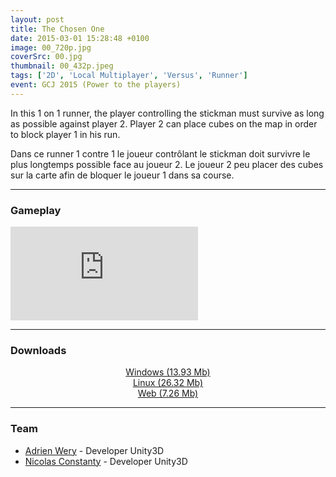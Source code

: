 ```yaml
---
layout: post
title: The Chosen One
date: 2015-03-01 15:28:48 +0100
image: 00_720p.jpg
coverSrc: 00.jpg
thumbnail: 00_432p.jpeg
tags: ['2D', 'Local Multiplayer', 'Versus', 'Runner']
event: GCJ 2015 (Power to the players)
---
```

In this 1 on 1 runner, the player controlling the stickman must survive as long as possible against player 2. Player 2 can place cubes on the map in order to block player 1 in his run.

Dans ce runner 1 contre 1 le joueur contrôlant le stickman doit survivre le plus longtemps possible face au joueur 2. Le joueur 2 peu placer des cubes sur la carte afin de bloquer le joueur 1 dans sa course.

***

### Gameplay
<iframe src="https://www.youtube.com/embed/AgwvrgKYIEE" frameborder="0" frameborder="0" allow="accelerometer; clipboard-write; encrypted-media; gyroscope; picture-in-picture" allowfullscreen></iframe>

***

### Downloads
<p style="text-align: center;margin: 0;"><a href="https://1drv.ms/u/s!AoYk8X2I2PMgg5dUZxFjAB9q_OPkhQ?e=PSvdLi">Windows (13.93 Mb)</a></p>
<p style="text-align: center;margin: 0;"><a href="https://1drv.ms/u/s!AoYk8X2I2PMgg5dVYPOL5dZNrvw7jQ?e=NKMNpE">Linux (26.32 Mb)</a></p>
<p style="text-align: center;margin: 0;"><a href="https://1drv.ms/u/s!AoYk8X2I2PMgg5dRhvmoXeI0F1sxXQ?e=0QOJ27">Web (7.26 Mb)</a></p>

***

### Team
* [Adrien Wery](https://github.com/Adpa18) - Developer Unity3D
* [Nicolas Constanty](https://fr.linkedin.com/in/nicolas-constanty-653232113) - Developer Unity3D
